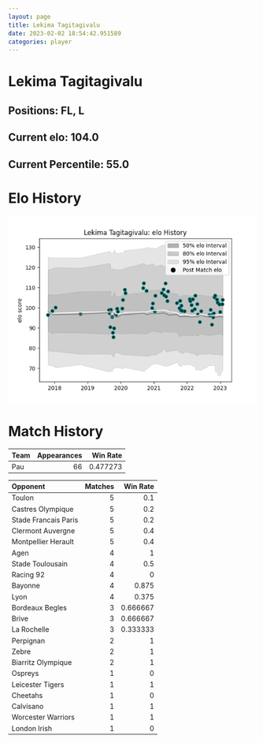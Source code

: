 ```yaml
---  
layout: page  
title: Lekima Tagitagivalu  
date: 2023-02-02 18:54:42.951589  
categories: player  
---
```

# Lekima Tagitagivalu

## Positions: FL, L

## Current elo: 104.0

## Current Percentile: 55.0

# Elo History


![elo history](history_LekimaTagitagivalu.png)
# Match History


| Team   |   Appearances |   Win Rate |
|:-------|--------------:|-----------:|
| Pau    |            66 |   0.477273 |

| Opponent             |   Matches |   Win Rate |
|:---------------------|----------:|-----------:|
| Toulon               |         5 |   0.1      |
| Castres Olympique    |         5 |   0.2      |
| Stade Francais Paris |         5 |   0.2      |
| Clermont Auvergne    |         5 |   0.4      |
| Montpellier Herault  |         5 |   0.4      |
| Agen                 |         4 |   1        |
| Stade Toulousain     |         4 |   0.5      |
| Racing 92            |         4 |   0        |
| Bayonne              |         4 |   0.875    |
| Lyon                 |         4 |   0.375    |
| Bordeaux Begles      |         3 |   0.666667 |
| Brive                |         3 |   0.666667 |
| La Rochelle          |         3 |   0.333333 |
| Perpignan            |         2 |   1        |
| Zebre                |         2 |   1        |
| Biarritz Olympique   |         2 |   1        |
| Ospreys              |         1 |   0        |
| Leicester Tigers     |         1 |   1        |
| Cheetahs             |         1 |   0        |
| Calvisano            |         1 |   1        |
| Worcester Warriors   |         1 |   1        |
| London Irish         |         1 |   0        |